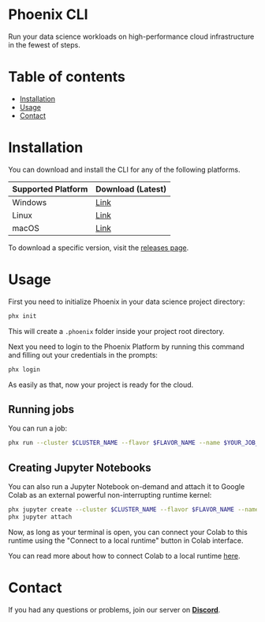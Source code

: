 # Phoenix CLI
Run your data science workloads on high-performance cloud infrastructure in the fewest of steps.

# Table of contents
- [Installation](#installation)
- [Usage](#usage)
- [Contact](#contact)

# Installation

You can download and install the CLI for any of the following platforms.

| Supported Platform | Download (Latest)            |
| -------------------| -----------------------------|
| Windows            | [Link][latest-windows-amd64] |
| Linux              | [Link][latest-linux-amd64]   |
| macOS              | [Link][latest-macos-amd64]   |

[latest-windows-amd64]: https://github.com/RoboEpics/phoenix-binaries/releases/download/v0.2.0/phx-windows-amd64.exe
[latest-linux-amd64]: https://github.com/RoboEpics/phoenix-binaries/releases/download/v0.2.0/phx-linux-amd64
[latest-macos-amd64]: https://github.com/RoboEpics/phoenix-binaries/releases/download/v0.2.0/phx-darwin-amd64

To download a specific version, visit the [releases page](https://github.com/RoboEpics/phoenix-binaries/releases).

# Usage

First you need to initialize Phoenix in your data science project directory:

```bash
phx init
```

This will create a `.phoenix` folder inside your project root directory.

Next you need to login to the Phoenix Platform by running this command and filling out your credentials in the prompts:

```bash
phx login
```

As easily as that, now your project is ready for the cloud.

## Running jobs

You can run a job:

```bash
phx run --cluster $CLUSTER_NAME --flavor $FLAVOR_NAME --name $YOUR_JOB_NAME $COMMAND $ARGS
```

## Creating Jupyter Notebooks

You can also run a Jupyter Notebook on-demand and attach it to Google Colab as an external powerful non-interrupting runtime kernel:

```bash
phx jupyter create --cluster $CLUSTER_NAME --flavor $FLAVOR_NAME --name $YOUR_JUPYTER_INSTANCE_NAME
phx jupyter attach
```

Now, as long as your terminal is open, you can connect your Colab to this runtime using the "Connect to a local runtime" button in Colab interface.

You can read more about how to connect Colab to a local runtime [here](https://research.google.com/colaboratory/local-runtimes.html).

# Contact
If you had any questions or problems, join our server on [**Discord**](https://discord.gg/8DMfjmn6gc).
